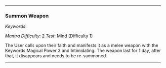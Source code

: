 ___

### Summon Weapon

*Keywords*: 

*Mantra Difficulty*: 2
*Test*: Mind (Difficulty 1)

The User calls upon their faith and manifests it as a melee weapon with the Keywords Magical Power 3 and Intimidating. The weapon last for 1 day, after that, it disappears and needs to be re-summoned.

___